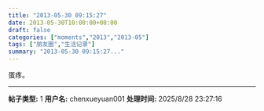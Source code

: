 ```yaml
---
title: "2013-05-30 09:15:27"
date: 2013-05-30T10:00:00+08:00
draft: false
categories: ["moments","2013","2013-05"]
tags: ["朋友圈","生活记录"]
summary: "2013-05-30 09:15:27..."
---
```


蛋疼。

---

**帖子类型:** 1
**用户名:** chenxueyuan001
**处理时间:** 2025/8/28 23:27:16